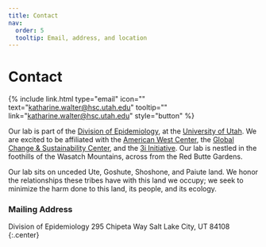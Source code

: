 ```yaml
---
title: Contact
nav:
  order: 5
  tooltip: Email, address, and location
---
```


# <i class="fas fa-envelope"></i>Contact

{%
  include link.html
  type="email"
  icon=""
  text="katharine.walter@hsc.utah.edu"
  tooltip=""
  link="katharine.walter@hsc.utah.edu"
  style="button"
%}

Our lab is part of the [Division of Epidemiology](https://medicine.utah.edu/internal-medicine/epidemiology), at the [University of Utah](https://medicine.utah.edu/). We are excited to be affiliated with the [American West Center](https://awc.utah.edu/), the [Global Change & Sustainability Center](https://environment.utah.edu/), and the [3i Initiative](https://uofuhealth.utah.edu/immunology-inflammation-infectious-diseases). Our lab is nestled in the foothills of the Wasatch Mountains, across from the Red Butte Gardens. 

Our lab sits on unceded Ute, Goshute, Shoshone, and Paiute land. We honor the relationships these tribes have with this land we occupy; we seek to minimize the harm done to this land, its people, and its ecology.

### <i class="fas fa-mail-bulk"></i>Mailing Address

Division of Epidemiology 
295 Chipeta Way
Salt Lake City, UT 84108
{:.center}